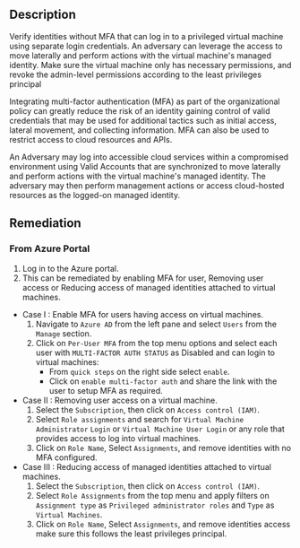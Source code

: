 ## Description

Verify identities without MFA that can log in to a privileged virtual machine using separate login credentials. An adversary can leverage the access to move laterally and perform actions with the virtual machine's managed identity. Make sure the virtual machine only has necessary permissions, and revoke the admin-level permissions according to the least privileges principal

Integrating multi-factor authentication (MFA) as part of the organizational policy can greatly reduce the risk of an identity gaining control of valid credentials that may be used for additional tactics such as initial access, lateral movement, and collecting information. MFA can also be used to restrict access to cloud resources and APIs.

An Adversary may log into accessible cloud services within a compromised environment using Valid Accounts that are synchronized to move laterally and perform actions with the virtual machine's managed identity. The adversary may then perform management actions or access cloud-hosted resources as the logged-on managed identity.

## Remediation

### From Azure Portal

1. Log in to the Azure portal.
2. This can be remediated by enabling MFA for user, Removing user access or Reducing access of managed identities attached to virtual machines.
- Case I : Enable MFA for users having access on virtual machines.
  1. Navigate to `Azure AD` from the left pane and select `Users` from the `Manage` section.
  2. Click on `Per-User MFA` from the top menu options and select each user with `MULTI-FACTOR AUTH STATUS` as Disabled and can login to virtual machines:
     + From `quick steps` on the right side select `enable`.
     + Click on `enable multi-factor auth` and share the link with the user to setup MFA as required.
- Case II : Removing user access on a virtual machine.
  1. Select the `Subscription`, then click on `Access control (IAM)`.
  2. Select `Role assignments` and search for `Virtual Machine Administrator` `Login` or `Virtual Machine User Login` or any role that provides access to log into virtual machines.
  3. Click on `Role Name`, Select `Assignments`, and remove identities with no MFA configured.
- Case III : Reducing access of managed identities attached to virtual machines.
  1. Select the `Subscription`, then click on `Access control (IAM)`.
  2. Select `Role Assignments` from the top menu and apply filters on `Assignment type` as `Privileged administrator roles` and `Type` as `Virtual Machines`.
  3. Click on `Role Name`, Select `Assignments`, and remove identities access make sure this follows the least privileges principal.